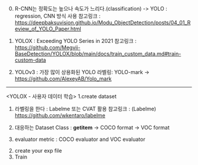 0. R-CNN는 정확도는 높으나 속도가 느리다.(classification)
   -> YOLO : regression, CNN 방식 사용
참고링크 : https://deepbaksuvision.github.io/Modu_ObjectDetection/posts/04_01_Review_of_YOLO_Paper.html


1. YOLOX : Exceeding YOLO Series in 2021
참고링크 : https://github.com/Megvii-BaseDetection/YOLOX/blob/main/docs/train_custom_data.md#train-custom-data

2. YOLOv3 : 가장 많이 상용화된 YOLO
라벨링: YOLO-mark -> https://github.com/AlexeyAB/Yolo_mark

----------------------------------------------------------------------------------------------------------------
<YOLOX - 사용자 데이터 학습>
1.create dataset
 1) 라벨링을 한다 : Labelme 또는 CVAT 활용
참고링크 : (Labelme) https://github.com/wkentaro/labelme 

 2) 대응하는 Dataset Class : __getitem__
     -> COCO format
     -> VOC format
 3) evaluator metric : COCO evaluator and VOC evaluator

2. create your exp file
3. Train